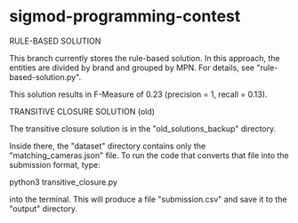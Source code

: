 # sigmod-programming-contest

RULE-BASED SOLUTION

This branch currently stores the rule-based solution. In this approach, the 
entities are divided by brand and grouped by MPN. For details, see
"rule-based-solution.py".

This solution results in F-Measure of 0.23 (precision = 1, recall = 0.13).

TRANSITIVE CLOSURE SOLUTION (old)

The transitive closure solution is in the "old_solutions_backup" directory.

Inside there, the "dataset" directory contains only the "matching_cameras.json"
file. To  run the code that converts that file into the submission format, type:

python3 transitive_closure.py

into the terminal. This will produce a file "submission.csv" and save it to the
"output" directory.
